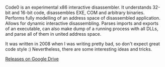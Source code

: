 Code0 is an experimental x86 interactive disassembler. It understands 32-bit and 16-bit code, disassembles EXE, COM and arbitrary binaries. Performs fully modelling of an address space of disassembled application. Allows for dynamic interactive disassembling. Parses imports and exports of an executable, can also make dump of a running process with all DLLs, and parse all of them in united address space.

It was written in 2008 when I was writing pretty bad, so don't expect great code style :) Nevertheless, there are some interesting ideas and tricks.

[Releases on Google Drive](https://drive.google.com/folderview?id=0BwTCpCPC0rtuYTdDYnduaFVSbEU&usp=sharing#list)